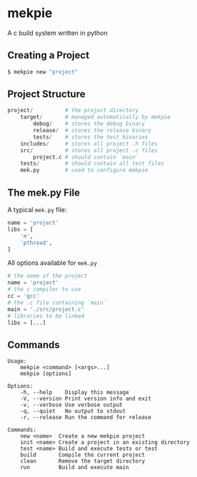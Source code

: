 # mekpie
A c build system written in python

## Creating a Project

```bash
$ mekpie new "project"
```

## Project Structure

```python
project/          # the project directory
    target/       # managed automatically by mekpie
        debug/    # stores the debug binary
        release/  # stores the release binary
        tests/    # stores the test binaries
    includes/     # stores all project .h files
    src/          # stores all project .c files
        project.c # should contain `main`
    tests/        # should contain all test files
    mek.py        # used to configure mekpie
```

## The mek.py File

A typical `mek.py` file:
```python
name = 'project'
libs = [
    'm',
    'pthread',
]
```

All options available for `mek.py`
```python
# the name of the project
name = 'project'
# the c compiler to use
cc = 'gcc'
# the .c file containing `main`
main = './src/project.c'
# libraries to be linked
libs = [...]
```

## Commands

```
Usage:
    mekpie <command> [<args>...]
    mekpie [options]

Options:
    -h, --help    Display this message
    -V, --version Print version info and exit
    -v, --verbose Use verbose output
    -q, --quiet   No output to stdout
    -r, --release Run the command for release

Commands:
    new <name>  Create a new mekpie project
    init <name> Create a project in an existing directory
    test <name> Build and execute tests or test
    build       Compile the current project
    clean       Remove the target directory
    run         Build and execute main
```